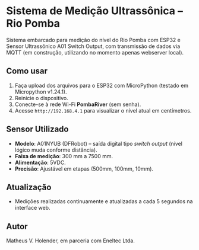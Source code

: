 # Sistema de Medição Ultrassônica – Rio Pomba

Sistema embarcado para medição do nível do Rio Pomba com ESP32 e Sensor Ultrassônico A01 Switch Output, com transmissão de dados via MQTT (em construção, utilizando no momento apenas webserver local).

## Como usar

1. Faça upload dos arquivos para o ESP32 com MicroPython (testado em Micropython v1.24.1).
2. Reinicie o dispositivo.
3. Conecte-se à rede Wi-Fi **PombaRiver** (sem senha).
4. Acesse `http://192.168.4.1` para visualizar o nível atual em centímetros.

## Sensor Utilizado

- **Modelo**: A01NYUB (DFRobot) – saída digital tipo *switch output* (nível lógico muda conforme distância).
- **Faixa de medição**: 300 mm a 7500 mm.
- **Alimentação**: 5VDC.
- **Precisão**: Ajustável em etapas (500mm, 100mm, 10mm).

## Atualização

- Medições realizadas continuamente e atualizadas a cada 5 segundos na interface web.

## Autor

Matheus V. Holender, em parceria com Eneltec Ltda.
